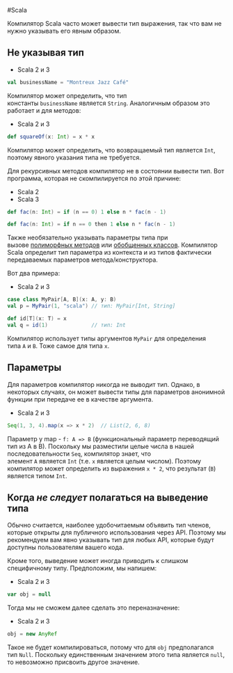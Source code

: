 
#Scala 

Компилятор Scala часто может вывести тип выражения, так что вам не нужно указывать его явным образом.

## Не указывая тип[](https://docs.scala-lang.org/ru/tour/type-inference.html#%D0%BD%D0%B5-%D1%83%D0%BA%D0%B0%D0%B7%D1%8B%D0%B2%D0%B0%D1%8F-%D1%82%D0%B8%D0%BF)

- Scala 2 и 3

```scala
val businessName = "Montreux Jazz Café"
```

Компилятор может определить, что тип константы `businessName` является `String`. Аналогичным образом это работает и для методов:

- Scala 2 и 3

```scala
def squareOf(x: Int) = x * x
```

Компилятор может определить, что возвращаемый тип является `Int`, поэтому явного указания типа не требуется.

Для рекурсивных методов компилятор не в состоянии вывести тип. Вот программа, которая не скомпилируется по этой причине:

- Scala 2
- Scala 3

```scala
def fac(n: Int) = if (n == 0) 1 else n * fac(n - 1)
```

```scala
def fac(n: Int) = if n == 0 then 1 else n * fac(n - 1)
```

Также необязательно указывать параметры типа при вызове [полиморфных методов](https://docs.scala-lang.org/ru/tour/polymorphic-methods.html) или [обобщенных классов](https://docs.scala-lang.org/ru/tour/generic-classes.html). Компилятор Scala определит тип параметра из контекста и из типов фактически передаваемых параметров метода/конструктора.

Вот два примера:

- Scala 2 и 3

```scala
case class MyPair[A, B](x: A, y: B)
val p = MyPair(1, "scala") // тип: MyPair[Int, String]

def id[T](x: T) = x
val q = id(1)              // тип: Int
```

Компилятор использует типы аргументов `MyPair` для определения типа `A` и `B`. Тоже самое для типа `x`.

## Параметры[](https://docs.scala-lang.org/ru/tour/type-inference.html#%D0%BF%D0%B0%D1%80%D0%B0%D0%BC%D0%B5%D1%82%D1%80%D1%8B)

Для параметров компилятор никогда не выводит тип. Однако, в некоторых случаях, он может вывести типы для параметров анонимной функции при передаче ее в качестве аргумента.

- Scala 2 и 3

```scala
Seq(1, 3, 4).map(x => x * 2)  // List(2, 6, 8)
```

Параметр у map - `f: A => B` (функциональный параметр переводящий тип из A в B). Поскольку мы разместили целые числа в нашей последовательности `Seq`, компилятор знает, что элемент `A` является `Int` (т.е. `x` является целым числом). Поэтому компилятор может определить из выражения `x * 2`, что результат (`B`) является типом `Int`.

## Когда _не следует_ полагаться на выведение типа[](https://docs.scala-lang.org/ru/tour/type-inference.html#%D0%BA%D0%BE%D0%B3%D0%B4%D0%B0-%D0%BD%D0%B5-%D1%81%D0%BB%D0%B5%D0%B4%D1%83%D0%B5%D1%82-%D0%BF%D0%BE%D0%BB%D0%B0%D0%B3%D0%B0%D1%82%D1%8C%D1%81%D1%8F-%D0%BD%D0%B0-%D0%B2%D1%8B%D0%B2%D0%B5%D0%B4%D0%B5%D0%BD%D0%B8%D0%B5-%D1%82%D0%B8%D0%BF%D0%B0)

Обычно считается, наиболее удобочитаемым объявить тип членов, которые открыты для публичного использования через API. Поэтому мы рекомендуем вам явно указывать тип для любых API, которые будут доступны пользователям вашего кода.

Кроме того, выведение может иногда приводить к слишком специфичному типу. Предположим, мы напишем:

- Scala 2 и 3

```scala
var obj = null
```

Тогда мы не сможем далее сделать это переназначение:

- Scala 2 и 3

```scala
obj = new AnyRef
```

Такое не будет компилироваться, потому что для `obj` предполагался тип `Null`. Поскольку единственным значением этого типа является `null`, то невозможно присвоить другое значение.